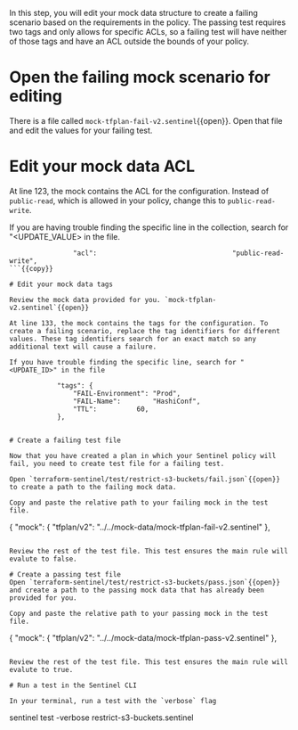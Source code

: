 In this step, you will edit your mock data structure to create a failing scenario based on the requirements in the policy. The passing test requires two tags and only allows for specific ACLs, so a failing test will have neither of those tags and have an ACL outside the bounds of your policy.

# Open the failing mock scenario for editing

There is a file called `mock-tfplan-fail-v2.sentinel`{{open}}. Open that file and edit the values for your failing test.

# Edit your mock data ACL

At line 123, the mock contains the ACL for the configuration. Instead of `public-read`, which is allowed in your policy, change this to `public-read-write`. 

If you are having trouble finding the specific line in the collection, search for "<UPDATE_VALUE> in the file.
```
				"acl":                                  "public-read-write",
```{{copy}}

# Edit your mock data tags

Review the mock data provided for you. `mock-tfplan-v2.sentinel`{{open}}

At line 133, the mock contains the tags for the configuration. To create a failing scenario, replace the tag identifiers for different values. These tag identifiers search for an exact match so any additional text will cause a failure. 

If you have trouble finding the specific line, search for "<UPDATE_ID>" in the file

```
				"tags": {
					"FAIL-Environment": "Prod",
					"FAIL-Name":        "HashiConf",
					"TTL":			60,
				},
```{{copy}}

# Create a failing test file

Now that you have created a plan in which your Sentinel policy will fail, you need to create test file for a failing test.

Open `terraform-sentinel/test/restrict-s3-buckets/fail.json`{{open}} to create a path to the failing mock data.

Copy and paste the relative path to your failing mock in the test file.

```
{
  "mock": {
    "tfplan/v2": "../../mock-data/mock-tfplan-fail-v2.sentinel"
  },
```{{copy}}

Review the rest of the test file. This test ensures the main rule will evalute to false.

# Create a passing test file
Open `terraform-sentinel/test/restrict-s3-buckets/pass.json`{{open}} and create a path to the passing mock data that has already been provided for you.

Copy and paste the relative path to your passing mock in the test file.

```
{
  "mock": {
    "tfplan/v2": "../../mock-data/mock-tfplan-pass-v2.sentinel"
  },
```{{copy}}

Review the rest of the test file. This test ensures the main rule will evalute to true.

# Run a test in the Sentinel CLI

In your terminal, run a test with the `verbose` flag

```
sentinel test -verbose restrict-s3-buckets.sentinel
```{{execute}}